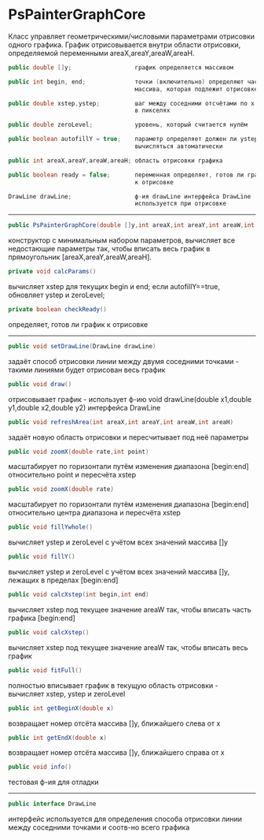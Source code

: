 # PsPainterGraphCore
Класс управляет геометрическими/числовыми параметрами отрисовки одного графика.
График отрисовывается внутри области отрисовки, определяемой переменными areaX,areaY,areaW,areaH.

```java
public double []y;                  график определяется массивом

public int begin, end;              точки (включительно) определяют часть
                                    массива, которая подлежит отрисовке

public double xstep,ystep;          шаг между соседними отсчётами по x и y
                                    в пикселях

public double zeroLevel;            уровень, который считается нулём

public boolean autofillY = true;    параметр определяет должен ли ystep
                                    вычисляться автоматически

public int areaX,areaY,areaW,areaH; область отрисовки графика

public boolean ready = false;       переменная определяет, готов ли график
                                    к отрисовке

DrawLine drawLine;                  ф-ия drawLine интерфейса DrawLine
                                    используется при отрисовке
```
---
```java
public PsPainterGraphCore(double []y,int areaX,int areaY,int areaW,int areaH,DrawLine drawLine)
```
конструктор с минимальным набором параметров, вычисляет все недостающие параметры так, чтобы вписать весь график
в прямоугольник [areaX,areaY,areaW,areaH].
```java
private void calcParams()
```
вычисляет xstep для текущих begin и end;
если autofillY==true, обновляет ystep и zeroLevel;
```java
private boolean checkReady()
```
определяет, готов ли график к отрисовке

---
```java
public void setDrawLine(DrawLine drawLine)
```
задаёт способ отрисовки линии между двумя соседними точками - такими линиями будет отрисован весь график
```java
public void draw()
```
отрисовывает график - использует ф-ию void drawLine(double x1,double y1,double x2,double y2) интерфейса DrawLine
```java
public void refreshArea(int areaX,int areaY,int areaW,int areaH)
```
задаёт новую область отрисовки и пересчитывает под неё параметры
```java
public void zoomX(double rate,int point)
```
масштабирует по горизонтали путём изменения диапазона [begin:end] относительно point и пересчёта xstep
```java
public void zoomX(double rate)
```
масштабирует по горизонтали путём изменения диапазона [begin:end] относительно центра диапазона и пересчёта xstep
```java
public void fillYwhole()
```
вычисляет ystep и zeroLevel с учётом всех значений массива []y
```java
public void fillY()
```
вычисляет ystep и zeroLevel с учётом всех значений массива []y, лежащих в пределах [begin:end]
```java
public void calcXstep(int begin,int end)
```
вычисляет xstep под текущее значение areaW так, чтобы вписать часть графика [begin:end]
```java
public void calcXstep()
```
вычисляет xstep под текущее значение areaW так, чтобы вписать весь график
```java
public void fitFull()
```
полностью вписывает график в текущую область отрисовки - вычисляет xstep, ystep и zeroLevel
```java
public int getBeginX(double x)
```
возвращает номер отсёта массива []y, ближайшего слева от x
```java
public int getEndX(double x)
```
возвращает номер отсёта массива []y, ближайшего справа от x
```java
public void info()
```
тестовая ф-ия для отладки

---
```java
public interface DrawLine
```
интерфейс используется для определения способа отрисовки линии между соседними точками и соотв-но всего графика
